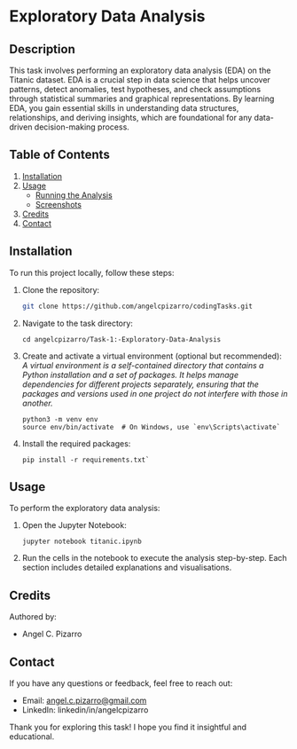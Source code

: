 # Exploratory Data Analysis

## Description

This task involves performing an exploratory data analysis (EDA) on the Titanic dataset. EDA is a crucial step in data science that helps uncover patterns, detect anomalies, test hypotheses, and check assumptions through statistical summaries and graphical representations. By learning EDA, you gain essential skills in understanding data structures, relationships, and deriving insights, which are foundational for any data-driven decision-making process.

## Table of Contents

1. [Installation](#installation)
2. [Usage](#usage)
   - [Running the Analysis](#running-the-analysis)
   - [Screenshots](#screenshots)
3. [Credits](#credits)
4. [Contact](#contact)

## Installation

To run this project locally, follow these steps:

1. Clone the repository:
   ```bash
   git clone https://github.com/angelcpizarro/codingTasks.git
   ```
2. Navigate to the task directory:
   ```
   cd angelcpizarro/Task-1:-Exploratory-Data-Analysis
   ```
3. Create and activate a virtual environment (optional but recommended):
   *A virtual environment is a self-contained directory that contains a Python installation and a set of packages. It helps manage dependencies for different projects separately, ensuring that the packages and versions used in one project do not interfere with those in another.*
   ```
   python3 -m venv env
   source env/bin/activate  # On Windows, use `env\Scripts\activate`
   ```
5. Install the required packages:
   ```
   pip install -r requirements.txt`
   ```
   
## Usage

To perform the exploratory data analysis:

1. Open the Jupyter Notebook:
   ```
   jupyter notebook titanic.ipynb
   ```
2. Run the cells in the notebook to execute the analysis step-by-step. Each section includes detailed explanations and visualisations.

## Credits

Authored by:

- Angel C. Pizarro

## Contact

If you have any questions or feedback, feel free to reach out:

- Email: angel.c.pizarro@gmail.com
- LinkedIn: linkedin/in/angelcpizarro

Thank you for exploring this task! I hope you find it insightful and educational.
